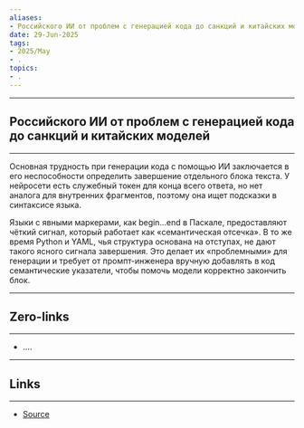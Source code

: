 ```yaml
---
aliases: 
- Российского ИИ от проблем с генерацией кода до санкций и китайских моделей 
date: 29-Jun-2025
tags:
- 2025/May
- .
topics:
- .
---
```

-----
##  Российского ИИ от проблем с генерацией кода до санкций и китайских моделей 
-----
Основная трудность при генерации кода с помощью ИИ заключается в его неспособности определить завершение отдельного блока текста. У нейросети есть служебный токен для конца всего ответа, но нет аналога для внутренних фрагментов, поэтому она ищет подсказки в синтаксисе языка.

Языки с явными маркерами, как begin...end в Паскале, предоставляют чёткий сигнал, который работает как «семантическая отсечка». В то же время Python и YAML, чья структура основана на отступах, не дают такого ясного сигнала завершения. Это делает их «проблемными» для генерации и требует от промпт-инженера вручную добавлять в код семантические указатели, чтобы помочь модели корректно закончить блок.

---
## Zero-links
---
- ....

---
## Links
---
- [Source](https://t.me/turboproject/1645)